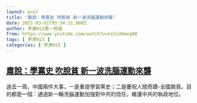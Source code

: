 ```yaml
---
layout: post
title: "肅說：學黨史 吹脫貧 新一波洗腦運動來襲"
date: 2021-03-01T05:34:11.000Z
author: 李肅Hi5第一頻道
from: https://www.youtube.com/watch?v=hihiU8mxg08
tags: [ 李肃Hi5 ]
categories: [ 李肃Hi5 ]
---
```

<!--1614576851000-->
[肅說：學黨史 吹脫貧 新一波洗腦運動來襲](https://www.youtube.com/watch?v=hihiU8mxg08)
------

<div>
過去一周，中國兩件大事，一是重提學習黨史；二是慶祝人間奇蹟-全國脫貧。目的都是一個：通過新一輪洗腦運動加強對中共的信任，維護中共的執政地位。
</div>
